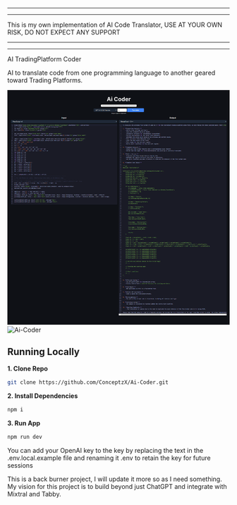 **************************************************************************************************************************
**************************************************************************************************************************
  This is my own implementation of AI Code Translator, USE AT YOUR OWN RISK, DO NOT EXPECT ANY SUPPORT
**************************************************************************************************************************
**************************************************************************************************************************


AI TradingPlatform Coder

AI to translate code from one programming language to another geared toward Trading Platforms.


![Ai-Coder](./public/screenshot.png)
![Ai-Coder](./public/screenshot0.png)

## Running Locally

**1. Clone Repo**

```bash
git clone https://github.com/ConceptzX/Ai-Coder.git
```

**2. Install Dependencies**

```bash
npm i
```

**3. Run App**

```bash
npm run dev
```
You can add your OpenAI key to the key by replacing the text in the .env.local.example file and renaming it .env to retain the key for future sessions


This is a back burner project, I will update it more so as I need something.  My vision for this project is to build beyond just ChatGPT and integrate with Mixtral and Tabby.

